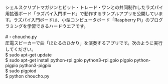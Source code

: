 シェルスクリプトマガジンとビット・トレード・ワンとの共同制作したラズパイ用拡張ボード「ラズパイ入門ボード」で動作するサンプルアプリを公開しています。ラズパイ入門ボードは、小型コンピュータボード「Raspberry Pi」のプログラミングを学習できるハードウエアです。

#・choucho.py  
圧電スピーカーで曲「ほたるのひかり」を演奏するアプリです。次のように実行してください。  
$ sudo apt-get update  
$ sudo apt-get install python-rpi.gpio python3-rpi.gpio pigpio python-pigpio python3-pigpio  
$ sudo pigpiod  
$ python choucho.py  
